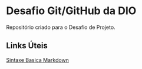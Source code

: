 # Desafio Git/GitHub da DIO
Repositório criado para o Desafio de Projeto.

## Links Úteis 
[Sintaxe Basica Markdown](https://www.markdownguide.org/basic-syntax/)
